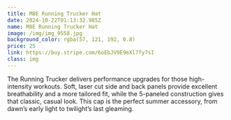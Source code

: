```yaml
---
title: M8E Running Trucker Hat
date: 2024-10-22T01:13:32.985Z
name: M8E Running Trucker Hat
image: /img/img_9558.jpg
background_color: rgba(57, 121, 192, 0.8)
price: 25
link: https://buy.stripe.com/6oEbJV9E9eXl7fy7sI
class: img
---
```

The Running Trucker delivers performance upgrades for those high-intensity workouts. Soft, laser cut side and back panels provide excellent breathability and a more tailored fit, while the 5-paneled construction gives that classic, casual look. This cap is the perfect summer accessory, from dawn’s early light to twilight’s last gleaming.
